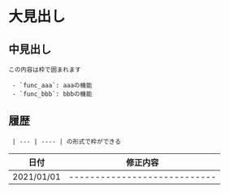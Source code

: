 # 大見出し
## 中見出し

```
この内容は枠で囲まれます
```

```
 - `func_aaa`: aaaの機能
 - `func_bbb`: bbbの機能
```

## 履歴
```
 | --- | ---- | の形式で枠ができる
```
| 日付 | 修正内容 |
| ---- | -------- |
| 2021/01/01 | ---------------------------- |
